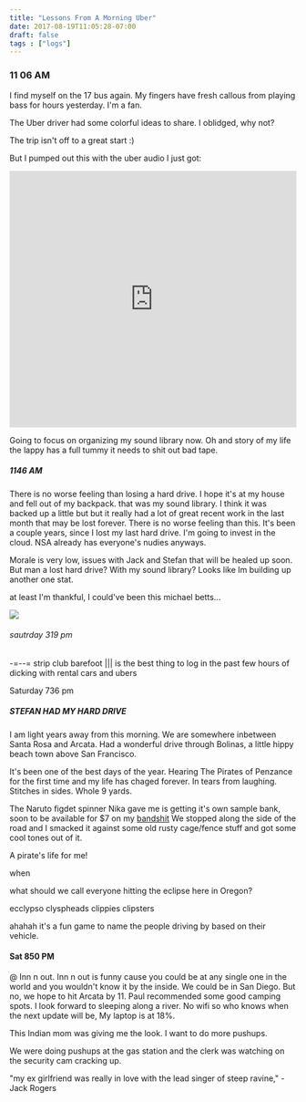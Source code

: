 ```yaml
---
title: "Lessons From A Morning Uber"
date: 2017-08-19T11:05:28-07:00
draft: false
tags : ["logs"]
---
```


### 11 06 AM
I find myself on the 17 bus again. My fingers have fresh callous from playing bass for hours yesterday. I'm a fan.

The Uber driver had some colorful ideas to share. I oblidged, why not?

The trip isn't off to a great start :)

But I pumped out this with the uber audio I just got:

<iframe width="100%" height="450" scrolling="no" frameborder="no" src="https://w.soundcloud.com/player/?url=https%3A//api.soundcloud.com/tracks/338591309%3Fsecret_token%3Ds-sh5gK&amp;color=ff5500&amp;auto_play=false&amp;hide_related=false&amp;show_comments=true&amp;show_user=true&amp;show_reposts=false&amp;visual=true"></iframe>


Going to focus on organizing my sound library now. Oh and story of my life the lappy has a full tummy it needs to shit out bad tape.



##### 1146 AM
There is no worse feeling than losing a hard drive.
I hope it's at my house and fell out of my backpack. that was my sound library. I think it was backed up a little but but it really had a lot of great recent work in the last month that may be lost forever. There is no worse feeling than this. It's been a couple years, since I lost my last hard drive. I'm going to invest in the cloud. NSA already has everyone's nudies anyways.

Morale is very low, issues with Jack and Stefan that will be healed up soon. But man a lost hard drive? With my sound library? Looks like Im building up another one stat.

at least I'm thankful, I could've been this michael betts...

<img src="/images/othermike.png"/>


###### sautrday 319 pm
-=--=
strip club barefoot ||| is the best thing to log in the past few hours of dicking with rental cars and ubers


Saturday 736 pm

##### STEFAN HAD MY HARD DRIVE

I am light years away from this morning. We are somewhere inbetween Santa Rosa and Arcata. Had a wonderful drive through Bolinas, a little hippy beach town above San Francisco.

It's been one of the best days of the year. Hearing The Pirates of Penzance for the first time and my life has chaged forever.
In tears from laughing. Stitches in sides. Whole 9 yards.

The Naruto figdet spinner Nika gave me is getting it's own sample bank, soon to be available for $7 on my [bandshit](https://michaelbetts.bandcamp.com)
We stopped along the side of the road and I smacked it against some old rusty cage/fence stuff and got some cool tones out of it.

A pirate's life for me!


when


what should we call everyone hitting the eclipse here in Oregon?

ecclypso
clyspheads
clippies
clipsters

ahahah it's a fun game to name the people driving by based on their vehicle.

#### Sat 850 PM

@ Inn n out. Inn n out is funny cause you could be at any single one in the world and you wouldn't know it by the inside. We could be in San Diego. But no, we hope to hit Arcata by 11. Paul recommended some good camping spots. I look forward to sleeping along a river.
No wifi so who knows when the next update will be, My laptop is at 18%.

This Indian mom was giving me the look. I want to do more pushups.

We were doing pushups at the gas station and the clerk was watching on the security cam cracking up.


"my ex girlfriend was really in love with the lead singer of steep ravine," - Jack Rogers
